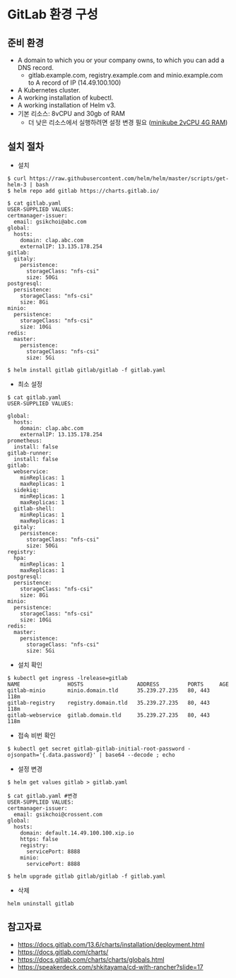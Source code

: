 # GitLab 환경 구성

## 준비 환경
- A domain to which you or your company owns, to which you can add a DNS record.
  - gitlab.example.com, registry.example.com and minio.example.com to A record of IP (14.49.100.100)
- A Kubernetes cluster.
- A working installation of kubectl.
- A working installation of Helm v3.
- 기본 리소스:  8vCPU and 30gb of RAM 
  - 더 낮은 리소스에서 실행하려면 설정 변경 필요 ([minikube 2vCPU 4G RAM](https://gitlab.com/gitlab-org/charts/gitlab/-/blob/master/examples/values-minikube-minimum.yaml))

## 설치 절차

- 설치
```
$ curl https://raw.githubusercontent.com/helm/helm/master/scripts/get-helm-3 | bash
$ helm repo add gitlab https://charts.gitlab.io/

$ cat gitlab.yaml
USER-SUPPLIED VALUES:
certmanager-issuer:
  email: gsikchoi@abc.com
global:
  hosts:
    domain: clap.abc.com
    externalIP: 13.135.178.254
gitlab:
  gitaly:
    persistence:
      storageClass: "nfs-csi"
      size: 50Gi
postgresql:
  persistence:
    storageClass: "nfs-csi"
    size: 8Gi
minio:
  persistence:
    storageClass: "nfs-csi"
    size: 10Gi
redis:
  master:
    persistence:
      storageClass: "nfs-csi"
      size: 5Gi
      
$ helm install gitlab gitlab/gitlab -f gitlab.yaml
```
- 최소 설정
```
$ cat gitlab.yaml
USER-SUPPLIED VALUES:

global:
  hosts:
    domain: clap.abc.com
    externalIP: 13.135.178.254
prometheus:
  install: false
gitlab-runner:
  install: false
gitlab:
  webservice:
    minReplicas: 1
    maxReplicas: 1
  sidekiq:
    minReplicas: 1
    maxReplicas: 1
  gitlab-shell:
    minReplicas: 1
    maxReplicas: 1
  gitaly:
    persistence:
      storageClass: "nfs-csi"
      size: 50Gi
registry:
  hpa:
    minReplicas: 1
    maxReplicas: 1
postgresql:
  persistence:
    storageClass: "nfs-csi"
    size: 8Gi
minio:
  persistence:
    storageClass: "nfs-csi"
    size: 10Gi
redis:
  master:
    persistence:
      storageClass: "nfs-csi"
      size: 5Gi
```

- 설치 확인
```
$ kubectl get ingress -lrelease=gitlab  
NAME               HOSTS                 ADDRESS         PORTS     AGE
gitlab-minio       minio.domain.tld      35.239.27.235   80, 443   118m
gitlab-registry    registry.domain.tld   35.239.27.235   80, 443   118m
gitlab-webservice  gitlab.domain.tld     35.239.27.235   80, 443   118m
```

- 접속 비번 확인
```
$ kubectl get secret gitlab-gitlab-initial-root-password -ojsonpath='{.data.password}' | base64 --decode ; echo
```

- 설정 변경
```
$ helm get values gitlab > gitlab.yaml

$ cat gitlab.yaml #변경
USER-SUPPLIED VALUES:
certmanager-issuer:
  email: gsikchoi@crossent.com
global:
  hosts:
    domain: default.14.49.100.100.xip.io
    https: false
    registry:
      servicePort: 8888
    minio:
      servicePort: 8888

$ helm upgrade gitlab gitlab/gitlab -f gitlab.yaml
```

- 삭제
```
helm uninstall gitlab
```


## 참고자료
- https://docs.gitlab.com/13.6/charts/installation/deployment.html
- https://docs.gitlab.com/charts/
- https://docs.gitlab.com/charts/charts/globals.html
- https://speakerdeck.com/shkitayama/cd-with-rancher?slide=17
